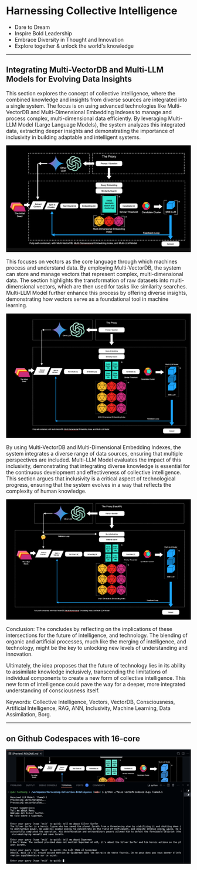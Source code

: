 # Harnessing Collective Intelligence


- Dare to Dream
- Inspire Bold Leadership
- Embrace Diversity in Thought and Innovation
- Explore together & unlock the world's knowledge

------------------------------

## Integrating Multi-VectorDB and Multi-LLM Models for Evolving Data Insights

This section explores the concept of collective intelligence, where the combined knowledge and insights from diverse sources are integrated into a single system. The focus is on using advanced technologies like Multi-VectorDB and Multi-Dimensional Embedding Indexes to manage and process complex, multi-dimensional data efficiently. By leveraging Multi-LLM Model (Large Language Models), the system analyzes this integrated data, extracting deeper insights and demonstrating the importance of inclusivity in building adaptable and intelligent systems.

![alt text](image.png)

This focuses on vectors as the core language through which machines process and understand data. By employing Multi-VectorDB, the system can store and manage vectors that represent complex, multi-dimensional data. The section highlights the transformation of raw datasets into multi-dimensional vectors, which are then used for tasks like similarity searches. Multi-LLM Model further enhance this process by offering diverse insights, demonstrating how vectors serve as a foundational tool in machine learning.

![alt text](image-1.png)

By using Multi-VectorDB and Multi-Dimensional Embedding Indexes, the system integrates a diverse range of data sources, ensuring that multiple perspectives are included. Multi-LLM Model evaluates the impact of this inclusivity, demonstrating that integrating diverse knowledge is essential for the continuous development and effectiveness of collective intelligence. This section argues that inclusivity is a critical aspect of technological progress, ensuring that the system evolves in a way that reflects the complexity of human knowledge.

![alt text](image-3.png)


Conclusion: The concludes by reflecting on the implications of these intersections for the future of intelligence, and technology. The blending of organic and artificial processes, much like the merging of intelligence, and technology, might be the key to unlocking new levels of understanding and innovation. 

Ultimately, the idea proposes that the future of technology lies in its ability to assimilate knowledge inclusively, transcending the limitations of individual components to create a new form of collective intelligence. This new form of intelligence could pave the way for a deeper, more integrated understanding of consciousness itself.

Keywords: Collective Intelligence, Vectors, VectorDB, Consciousness, Artificial Intelligence, RAG, ANN, Inclusivity, Machine Learning, Data Assimilation, Borg.

--------------------

## on Github Codespaces with 16-core

![alt text](image-4.png)